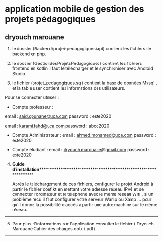 # application mobile de gestion des projets pédagogiques
## dryouch	marouane


1. le dossier (Backend/projet-pedagogiques/api) contient les fichiers de backend en php.

2. le dossier (GestiondesProjetsPedagogiques) contient les fichiers frontend en kotlin 
il faut le télécharger et le synchroniser avec Android Studio. 
 
3. le fichier (projet_pedagogiques.sql) contient la base de données Mysql , et la table user contient les informations des utilisateurs.

Pour se connecter utiliser : 

 - Compte professeur :
 
email : said.gounane@uca.com 
password : este2020

email :  karami.fahd@uca.com
password : abcd2020

- Compte Administrateur : 
email : ahmed.mohamed@uca.com
password : este2020

- Compte étudiant : 
email : dryouch.marouane@gmail.com
password : este2020

4. ************************Guide d'installation*****************************************************************************************
    
    Après le téléchargement de ces fichiers, configurer le projet Android à partir le fichier conf.kt en mettant votre adresse réseau IPv4 et se connecter l'ordinateur et le téléphone avec le meme réseau Wifi , si un problème recu il faut configurer votre serveur Wamp ou Xamp ... pour qu'il donne la possibilité d'accés à partir une autre machine sur le méme réseau. 
    
****************************************************************************************************************************************          
5. Pour plus d'informations sur l'application consulter le fichier ( Dryouch Marouane Cahier des charges.dotx / pdf)         
           
-----------------------------------------

